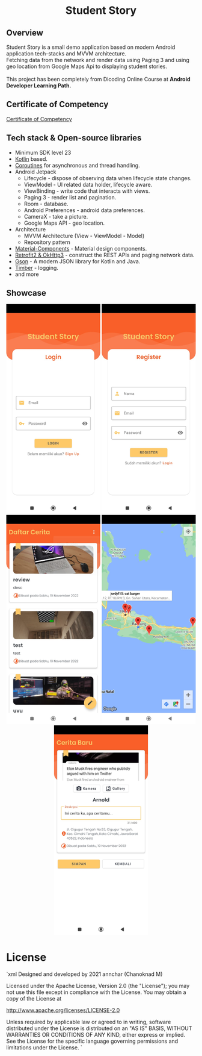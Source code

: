 <h1 align="center">Student Story</h1> 

## Overview

<p>
Student Story is a small demo application based on modern Android application tech-stacks and MVVM architecture.<br>
Fetching data from the network and render data using Paging 3 and using geo location from Google Maps Api to displaying student stories.
<br><br>
This project has been completely from Dicoding Online Course at <b>Android Developer Learning Path.</b>
</p>

## Certificate of Competency

[Certificate of Competency](https://www.dicoding.com/certificates/0LZ0G93MNX65)

## Tech stack & Open-source libraries

- Minimum SDK level 23
- [Kotlin](https://kotlinlang.org/) based.
- [Coroutines](https://github.com/Kotlin/kotlinx.coroutines) for asynchronous and thread handling.
- Android Jetpack
    - Lifecycle - dispose of observing data when lifecycle state changes.
    - ViewModel - UI related data holder, lifecycle aware.
    - ViewBinding - write code that interacts with views.
    - Paging 3 - render list and pagination.
    - Room - database.
    - Android Preferences - android data preferences.
    - CameraX - take a picture.
    - Google Maps API - geo location.
- Architecture
    - MVVM Architecture (View - ViewModel - Model)
    - Repository pattern
- [Material-Components](https://github.com/material-components/material-components-android) - Material design components.
- [Retrofit2 & OkHttp3](https://github.com/square/retrofit) - construct the REST APIs and paging network data.
- [Gson](https://github.com/google/gson) - A modern JSON library for Kotlin and Java.
- [Timber](https://github.com/JakeWharton/timber) - logging.
- and more
  <br>

## Showcase

<p align="center">
    <img src="showcase/1.jpeg" width="250" title="Click to enlarge">
    <img src="showcase/2.jpeg" width="250" title="Click to enlarge">
    <img src="showcase/3.jpeg" width="250" title="Click to enlarge">
    <img src="showcase/4.jpeg" width="250" title="Click to enlarge">
    <img src="showcase/5.jpeg" width="250" title="Click to enlarge">
</p>

# License

`xml Designed and developed by 2021 annchar (Chanoknad M)

Licensed under the Apache License, Version 2.0 (the "License"); you may not use this file except in compliance with the License. You may obtain a copy of the License at

http://www.apache.org/licenses/LICENSE-2.0

Unless required by applicable law or agreed to in writing, software distributed under the License is distributed on an "AS IS" BASIS, WITHOUT WARRANTIES OR CONDITIONS OF ANY KIND, either express or
implied. See the License for the specific language governing permissions and limitations under the License.
`
